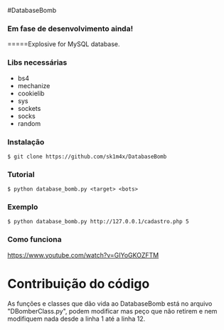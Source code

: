 #DatabaseBomb
### Em fase de desenvolvimento ainda! ###
=====Explosive for MySQL database.

### Libs necessárias ###
* bs4
* mechanize
* cookielib
* sys
* sockets
* socks
* random

### Instalação ###
```$ git clone https://github.com/sk1m4x/DatabaseBomb```

### Tutorial ###
```$ python database_bomb.py <target> <bots>```

### Exemplo ###
```$ python database_bomb.py http://127.0.0.1/cadastro.php 5```

### Como funciona ###
https://www.youtube.com/watch?v=GIYoGKOZFTM

# Contribuição do código
As funções e classes que dão vida ao DatabaseBomb está no arquivo "DBomberClass.py", podem modificar mas peço que não retirem e nem modifiquem nada desde a linha 1 até a linha 12.
